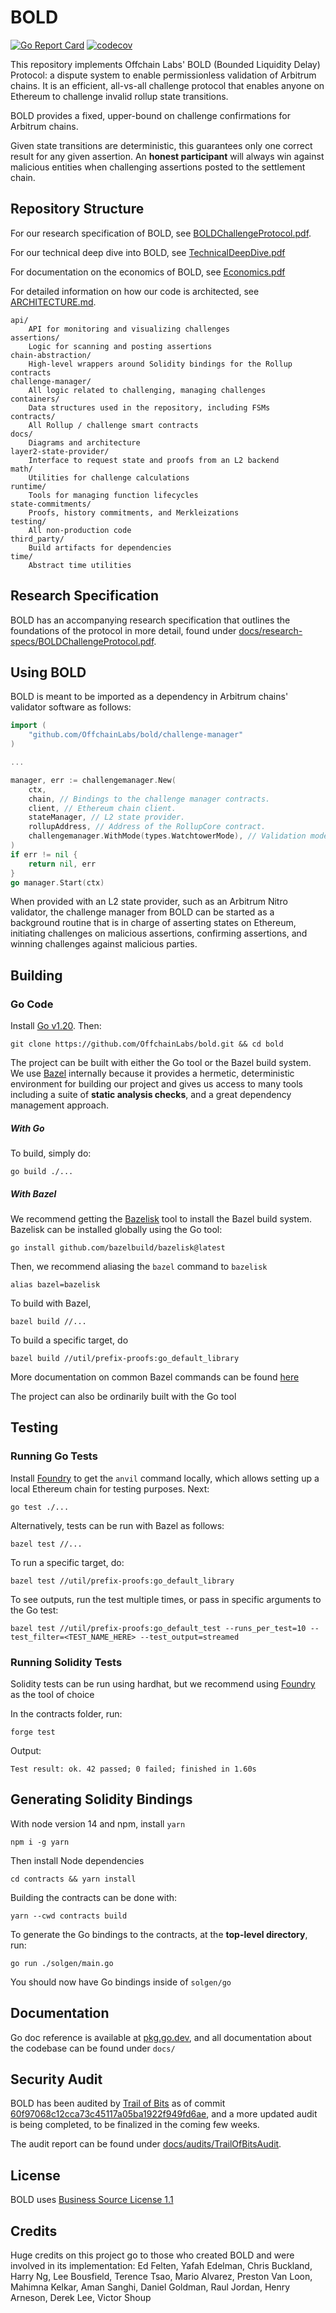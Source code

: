 # BOLD

[![Go Report Card](https://goreportcard.com/badge/github.com/OffchainLabs/bold)](https://goreportcard.com/report/github.com/OffchainLabs/bold)
[![codecov](https://codecov.io/gh/OffchainLabs/bold/branch/main/graph/badge.svg)](https://codecov.io/gh/OffchainLabs/bold)

This repository implements Offchain Labs' BOLD (Bounded Liquidity Delay) Protocol: a dispute system to enable permissionless validation of Arbitrum chains. It is an efficient, all-vs-all challenge protocol that enables anyone on Ethereum to challenge invalid rollup state transitions. 

BOLD provides a fixed, upper-bound on challenge confirmations for Arbitrum chains.

Given state transitions are deterministic, this guarantees only one correct result for any given assertion. An **honest participant** will always win against malicious entities when challenging assertions posted to the settlement chain. 

## Repository Structure

For our research specification of BOLD, see [BOLDChallengeProtocol.pdf](docs/research-specs/BOLDChallengeProtocol.pdf).

For our technical deep dive into BOLD, see [TechnicalDeepDive.pdf](docs/research-specs/TechnicalDeepDive.pdf)

For documentation on the economics of BOLD, see [Economics.pdf](docs/research-specs/Economics.pdf)

For detailed information on how our code is architected, see [ARCHITECTURE.md](docs/ARCHITECTURE.md).

```
api/ 
    API for monitoring and visualizing challenges
assertions/
    Logic for scanning and posting assertions
chain-abstraction/
    High-level wrappers around Solidity bindings for the Rollup contracts
challenge-manager/
    All logic related to challenging, managing challenges
containers/
    Data structures used in the repository, including FSMs
contracts/
    All Rollup / challenge smart contracts
docs/
    Diagrams and architecture
layer2-state-provider/
    Interface to request state and proofs from an L2 backend
math/
    Utilities for challenge calculations
runtime/
    Tools for managing function lifecycles
state-commitments/
    Proofs, history commitments, and Merkleizations
testing/
    All non-production code
third_party/
    Build artifacts for dependencies
time/
    Abstract time utilities
```

## Research Specification

BOLD has an accompanying research specification that outlines the foundations of the protocol in more detail, found under [docs/research-specs/BOLDChallengeProtocol.pdf](./docs/research-specs/BOLDChallengeProtocol.pdf).

## Using BOLD

BOLD is meant to be imported as a dependency in Arbitrum chains' validator software as follows:

```go
import (
    "github.com/OffchainLabs/bold/challenge-manager"
)

...

manager, err := challengemanager.New(
    ctx,
    chain, // Bindings to the challenge manager contracts.
    client, // Ethereum chain client.
    stateManager, // L2 state provider.
    rollupAddress, // Address of the RollupCore contract.
    challengemanager.WithMode(types.WatchtowerMode), // Validation mode.
)
if err != nil {
    return nil, err
}
go manager.Start(ctx)
```

When provided with an L2 state provider, such as an Arbitrum Nitro validator, the challenge manager
from BOLD can be started as a background routine that is in charge of asserting states on Ethereum,
initiating challenges on malicious assertions, confirming assertions, and winning challenges against
malicious parties.

## Building

### Go Code

Install [Go v1.20](https://go.dev/doc/install). Then:

```
git clone https://github.com/OffchainLabs/bold.git && cd bold
```

The project can be built with either the Go tool or the Bazel build system. We use [Bazel](https://bazel.build) internally because it provides a hermetic, deterministic environment for building our project and gives us access to many tools including a suite of **static analysis checks**, and a great dependency management approach.

##### With Go

To build, simply do:

``` 
go build ./...
```

##### With Bazel

We recommend getting the [Bazelisk](https://github.com/bazelbuild/bazelisk) tool to install the Bazel build system. Bazelisk can be installed globally using the Go tool:

```
go install github.com/bazelbuild/bazelisk@latest
```

Then, we recommend aliasing the `bazel` command to `bazelisk`

```
alias bazel=bazelisk
```

To build with Bazel, 
```
bazel build //...
```

To build a specific target, do

```
bazel build //util/prefix-proofs:go_default_library
```

More documentation on common Bazel commands can be found [here](https://bazel.build/reference/command-line-reference)

The project can also be ordinarily built with the Go tool

## Testing

### Running Go Tests

Install [Foundry](https://book.getfoundry.sh/getting-started/installation) to get the `anvil` command locally, which allows setting up a local Ethereum chain for testing purposes. Next:

```
go test ./...
```

Alternatively, tests can be run with Bazel as follows:

```
bazel test //...
```

To run a specific target, do:

```
bazel test //util/prefix-proofs:go_default_library
```

To see outputs, run the test multiple times, or pass in specific arguments to the Go test:

```
bazel test //util/prefix-proofs:go_default_test --runs_per_test=10 --test_filter=<TEST_NAME_HERE> --test_output=streamed
```

### Running Solidity Tests

Solidity tests can be run using hardhat, but we recommend using [Foundry](https://book.getfoundry.sh/getting-started/installation) as the tool of choice

In the contracts folder, run:

```
forge test
```

Output:

```
Test result: ok. 42 passed; 0 failed; finished in 1.60s
```

## Generating Solidity Bindings

With node version 14 and npm, install `yarn`

```
npm i -g yarn
```

Then install Node dependencies

```
cd contracts && yarn install
```

Building the contracts can be done with:

```
yarn --cwd contracts build
```

To generate the Go bindings to the contracts, at the **top-level directory**, run:

```
go run ./solgen/main.go
```

You should now have Go bindings inside of `solgen/go`

## Documentation

Go doc reference is available at [pkg.go.dev](https://pkg.go.dev/github.com/OffchainLabs/bold), and all documentation about the codebase can be found under `docs/`

## Security Audit

BOLD has been audited by [Trail of Bits](https://www.trailofbits.com/) as of commit [60f97068c12cca73c45117a05ba1922f949fd6ae](https://github.com/OffchainLabs/bold/commit/60f97068c12cca73c45117a05ba1922f949fd6ae), and a more updated audit is being completed, to be finalized in the coming few weeks.

The audit report can be found under [docs/audits/TrailOfBitsAudit](./docs/audits/TrailOfBitsAudit.pdf).

## License

BOLD uses [Business Source License 1.1](./LICENSE.md)

## Credits

Huge credits on this project go to those who created BOLD and were involved in its implementation: Ed Felten, Yafah Edelman, Chris Buckland, Harry Ng, Lee Bousfield, Terence Tsao, Mario Alvarez, Preston Van Loon, Mahimna Kelkar, Aman Sanghi, Daniel Goldman, Raul Jordan, Henry Arneson, Derek Lee, Victor Shoup
